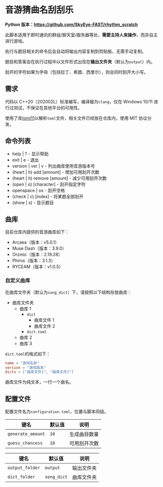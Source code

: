 # 音游猜曲名刮刮乐

**Python 版本：<https://github.com/SkyEye-FAST/rhythm_scratch>**

此脚本适用于即时通讯的群组/聊天室/服务器等处，**需要主持人来操作**，而非自主进行游戏。

执行与题目相关的命令后会自动将输出内容复制到剪贴板，无需手动复制。

题目和答案会在执行过程中以文件形式出现在**输出文件夹**（默认为`output`）内。

刮开的字符如果为字母（包括拉丁、希腊、西里尔），则会同时刮开大小写。

## 需求

代码以 C++20（202002L）标准编写，编译器为`clang`，仅在 Windows 10/11 进行过测试，不保证在其他平台的可用性。

使用了库[toml11](https://github.com/ToruNiina/toml11)以解析`toml`文件，相关文件已经放在仓库内，使用 MIT 协议分发。

## 命令列表

- help | ? - 显示帮助
- exit | e - 退出
- version | ver | v - 列出曲库使用音游版本号
- (heart | h) add [amount] - 增加可用刮开次数
- (heart | h) remove [amount] - 减少可用刮开次数
- (open | o) [character] - 刮开指定字符
- openspace | os - 刮开空格
- (check | c) [index] - 将某题全部刮开
- (show | s) - 显示题目

## 曲库

目前仓库内提供的音游曲库如下：

- Arcaea（版本：v5.0.1）
- Muse Dash（版本：3.9.0）
- Orzmic（版本：2.19.28）
- Phiros（版本：3.1.3）
- RYCEAM（版本：v1.0.5）

### 自定义曲库

在曲库文件夹（默认为`song_dict`）下，请按照以下结构存放曲库：

- 曲库文件夹
  - 曲库 1
    - `dict`
      - 曲库文件 1
      - 曲库文件 2
    - `dict.toml`
  - 曲库 2
  - 曲库 3

`dict.toml`的格式如下：

```toml
name = "游戏名称"
version = "游戏版本"
dicts = ["曲库文件1", "曲库文件2"]
```

曲库文件为纯文本，一行一个曲名。

## 配置文件

配置文件名为`configuration.toml`，位置与脚本同级。

| 键名              | 默认值 | 说明         |
| ----------------- | ------ | ------------ |
| `generate_amount` | `10`   | 生成曲目数量 |
| `guess_chancess`  | `10`   | 可用刮开次数 |

| 键名            | 默认值      | 说明       |
| --------------- | ----------- | ---------- |
| `output_folder` | `output`    | 输出文件夹 |
| `dict_folder`   | `song_dict` | 曲库文件夹 |
